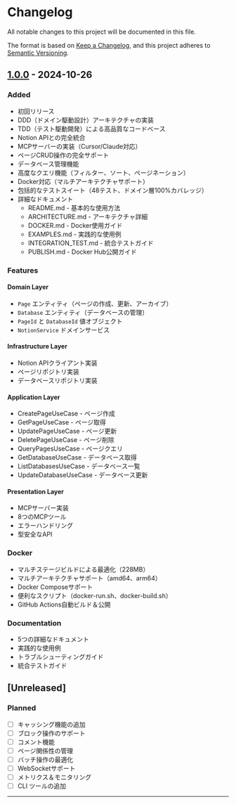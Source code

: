 # Changelog

All notable changes to this project will be documented in this file.

The format is based on [Keep a Changelog](https://keepachangelog.com/en/1.0.0/),
and this project adheres to [Semantic Versioning](https://semver.org/spec/v2.0.0.html).

## [1.0.0] - 2024-10-26

### Added

- 初回リリース
- DDD（ドメイン駆動設計）アーキテクチャの実装
- TDD（テスト駆動開発）による高品質なコードベース
- Notion APIとの完全統合
- MCPサーバーの実装（Cursor/Claude対応）
- ページCRUD操作の完全サポート
- データベース管理機能
- 高度なクエリ機能（フィルター、ソート、ページネーション）
- Docker対応（マルチアーキテクチャサポート）
- 包括的なテストスイート（48テスト、ドメイン層100%カバレッジ）
- 詳細なドキュメント
  - README.md - 基本的な使用方法
  - ARCHITECTURE.md - アーキテクチャ詳細
  - DOCKER.md - Docker使用ガイド
  - EXAMPLES.md - 実践的な使用例
  - INTEGRATION_TEST.md - 統合テストガイド
  - PUBLISH.md - Docker Hub公開ガイド

### Features

#### Domain Layer
- `Page` エンティティ（ページの作成、更新、アーカイブ）
- `Database` エンティティ（データベースの管理）
- `PageId` と `DatabaseId` 値オブジェクト
- `NotionService` ドメインサービス

#### Infrastructure Layer
- Notion APIクライアント実装
- ページリポジトリ実装
- データベースリポジトリ実装

#### Application Layer
- CreatePageUseCase - ページ作成
- GetPageUseCase - ページ取得
- UpdatePageUseCase - ページ更新
- DeletePageUseCase - ページ削除
- QueryPagesUseCase - ページクエリ
- GetDatabaseUseCase - データベース取得
- ListDatabasesUseCase - データベース一覧
- UpdateDatabaseUseCase - データベース更新

#### Presentation Layer
- MCPサーバー実装
- 8つのMCPツール
- エラーハンドリング
- 型安全なAPI

### Docker

- マルチステージビルドによる最適化（228MB）
- マルチアーキテクチャサポート（amd64、arm64）
- Docker Composeサポート
- 便利なスクリプト（docker-run.sh、docker-build.sh）
- GitHub Actions自動ビルド＆公開

### Documentation

- 5つの詳細なドキュメント
- 実践的な使用例
- トラブルシューティングガイド
- 統合テストガイド

## [Unreleased]

### Planned

- [ ] キャッシング機能の追加
- [ ] ブロック操作のサポート
- [ ] コメント機能
- [ ] ページ関係性の管理
- [ ] バッチ操作の最適化
- [ ] WebSocketサポート
- [ ] メトリクス＆モニタリング
- [ ] CLI ツールの追加

---

[1.0.0]: https://github.com/kazuyaoda/notion-mcp/releases/tag/v1.0.0

